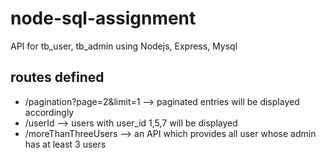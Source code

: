 # node-sql-assignment
API for tb_user, tb_admin using Nodejs, Express, Mysql

## routes defined
* /pagination?page=2&limit=1    --> paginated entries will be displayed accordingly
* /userId --> users with user_id 1,5,7 will be displayed
* /moreThanThreeUsers --> an API which provides all user whose admin has at least 3 users
  
